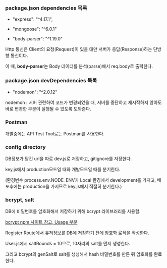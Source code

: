 ### package.json **dependencies** 목록

- "express": "^4.17.1",

-  "mongoose": "^6.0.1"
- "body-parser": "^1.19.0"

Http 통신은 Client의 요청(Request)이 있을 대만 서버가 응답(Response)하는 단방향 통신이다. 

이 때, **body-parse**r는 Body 데이터를 분석(parse)해서 req.body로 출력한다. 

### package.json **devDependencies** 목록

-  "nodemon": "^2.0.12"

nodemon : 서버 관련하여 코드가 변경되었을 때, 서버를 중단하고 재시작하지 않아도 바로 변경한 부분이 실행될 수 있도록 도와준다. 

### Postman

개발중에는 API  Test Tool로는 Postman를 사용한다. 



### config directory

DB정보가 담긴 url을 따로 dev.js로 저장하고, gitignore를 저장한다. 

key.js에서 production모드일 때와 개발모드일 때를 분기한다.  

(환경변수 process.env.NODE_ENV가 Local 환경에서 development를 가지고, 배포후에는 production을 가지므로 key.js에서 적절히 분기한다.)



### bcrypt, salt

DB에 비밀번호를 암호화해서 저장하기 위해 bcrypt 라이브러리를 사용함.

[bcrypt npm 사이트 참고, Usage 부분](https://www.npmjs.com/package/bcrypt)

Register Route에서 유저정보를 DB에 저장하기 전에 암호화 로직을 작성한다. 

User.js에서 saltRounds = 10으로, 10자리의 salt를 먼저 생성한다.

그리고 bcrypt의 genSalt로 salt를 생성해서 hash 비밀번호를 만든 뒤 암호화를 완료한다. 



